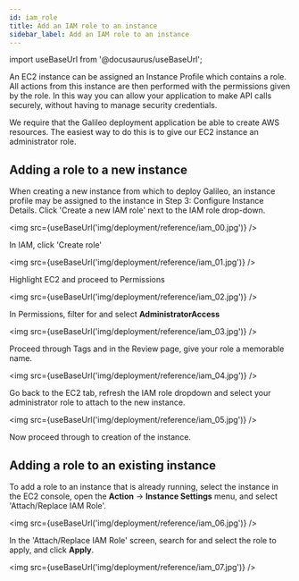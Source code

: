 ```yaml
---
id: iam_role
title: Add an IAM role to an instance
sidebar_label: Add an IAM role to an instance
---
```

import useBaseUrl from '@docusaurus/useBaseUrl';

An EC2 instance can be assigned an Instance Profile which contains a
role. All actions from this instance are then performed with the
permissions given by the role. In this way you can allow your
application to make API calls securely, without having to manage
security credentials.

We require that the Galileo deployment application be able to create AWS
resources. The easiest way to do this is to give our EC2 instance an
administrator role.

Adding a role to a new instance
-------------------------------

When creating a new instance from which to deploy Galileo, an instance
profile may be assigned to the instance in Step 3: Configure Instance
Details. Click \'Create a new IAM role\' next to the IAM role drop-down.

<img src={useBaseUrl('img/deployment/reference/iam_00.jpg')} />

In IAM, click \'Create role\'

<img src={useBaseUrl('img/deployment/reference/iam_01.jpg')} />

Highlight EC2 and proceed to Permissions

<img src={useBaseUrl('img/deployment/reference/iam_02.jpg')} />

In Permissions, filter for and select **AdministratorAccess**

<img src={useBaseUrl('img/deployment/reference/iam_03.jpg')} />

Proceed through Tags and in the Review page, give your role a memorable
name.

<img src={useBaseUrl('img/deployment/reference/iam_04.jpg')} />

Go back to the EC2 tab, refresh the IAM role dropdown and select your
administrator role to attach to the new instance.

<img src={useBaseUrl('img/deployment/reference/iam_05.jpg')} />

Now proceed through to creation of the instance.

Adding a role to an existing instance
-------------------------------------

To add a role to an instance that is already running, select the
instance in the EC2 console, open the **Action** -\> **Instance
Settings** menu, and select \'Attach/Replace IAM Role\'.

<img src={useBaseUrl('img/deployment/reference/iam_06.jpg')} />

In the \'Attach/Replace IAM Role\' screen, search for and select the
role to apply, and click **Apply**.

<img src={useBaseUrl('img/deployment/reference/iam_07.jpg')} />

